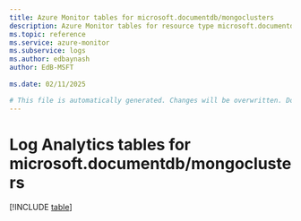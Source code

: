 ```yaml
---
title: Azure Monitor tables for microsoft.documentdb/mongoclusters
description: Azure Monitor tables for resource type microsoft.documentdb/mongoclusters
ms.topic: reference
ms.service: azure-monitor
ms.subservice: logs
ms.author: edbaynash
author: EdB-MSFT
   
ms.date: 02/11/2025

# This file is automatically generated. Changes will be overwritten. Do not change this file directly.
---
```


# Log Analytics tables for microsoft.documentdb/mongoclusters  

[!INCLUDE [table](~/reusable-content/ce-skilling/azure/includes/azure-monitor/reference/tables/microsoft-documentdb_mongoclusters-include.md)]


